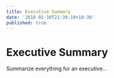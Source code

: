 ```yaml
---
title: Executive Summary
date: '2018-02-10T21:30:10+10:30'
published: true
---
```



# Executive Summary

Summarize everything for an executive...